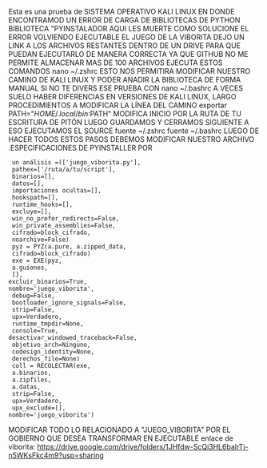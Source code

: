 Esta es una prueba de SISTEMA OPERATIVO KALI LINUX EN DONDE ENCONTRAMOD UN ERROR DE CARGA DE BIBLIOTECAS DE PYTHON 
BIBLIOTECA "PYINSTALADOR 
AQUI LES MUERTE COMO SOLUCIONE EL ERROR VOLVIENDO EJECUTABLE EL JUEGO DE LA VIBORITA 
DEJO UN LINK A LOS ARCHIVOS RESTANTES DENTRO DE UN DRIVE PARA QUE PUEDAN EJECUTARLO DE MANERA CORRECTA YA QUE GITHUB NO ME PERMITE ALMACENAR MAS DE 100 ARCHIVOS
EJECUTA ESTOS COMANDOS 
 nano ~/.zshrc
ESTO NOS PERMITIRA MODIFICAR NUESTRO CAMINO DE KALI LINUX Y PODER ANADIR LA BIBLIOTECA DE FORMA MANUAL SI NO TE DIVERS ESE PRUEBA CON 
 nano ~/.bashrc
A VECES SUELO HABER DIFERENCIAS EN VERSIONES DE KALI LINUX, LARGO PROCEDIMIENTOS A MODIFICAR LA LÍNEA DEL CAMINO 
 exportar PATH="$HOME/.local/bin:$PATH"
MODIFICA INICIO POR LA RUTA DE TU ESCRITURA DE PITÓN 
LUEGO GUARDAMOS Y CERRAMOS SIGUIENTE A ESO EJECUTAMOS EL SOURCE 
 fuente ~/.zshrc
 fuente ~/.bashrc
LUEGO DE HACER TODOS ESTOS PASOS DEBEMOS MODIFICAR NUESTRO ARCHIVO .ESPECIFICACIONES DE PYINSTALLER POR 
                
     un análisis =(['juego_viborita.py'],
     pathex=['/ruta/a/tu/script'],
     binarios=[],
     datos=[],
     importaciones ocultas=[],
     hookspath=[],
     runtime_hooks=[],
     excluye=[],
     win_no_prefer_redirects=False,
     win_private_assemblies=False,
     cifrado=block_cifrado,
     noarchive=False)
     pyz = PYZ(a.pure, a.zipped_data,
     cifrado=block_cifrado)
     exe = EXE(pyz,
     a.guiones,
     [],
    excluir_binarios=True,
    nombre='juego_viborita',
     debug=False,
     bootloader_ignore_signals=False,
     strip=False,
     upx=Verdadero,
     runtime_tmpdir=None,
     console=True,
    desactivar_windowed_traceback=False,
     objetivo_arch=Ninguno,
     codesign_identity=None,
     derechos_file=None)
     coll = RECOLECTAR(exe,
     a.binarios,
     a.zipfiles,
     a.datas,
     strip=False,
     upx=Verdadero,
     upx_exclude=[],
    nombre='juego_viborita')
MODIFICAR TODO LO RELACIONADO A "JUEGO_VIBORITA" POR EL GOBIERNO QUE DESEA TRANSFORMAR EN EJECUTABLE 
enlace de viborita: https://drive.google.com/drive/folders/1JHfdw-ScQi3HL6balrTj-n5WKsFkc4m9?usp=sharing
